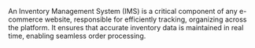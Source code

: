 
An Inventory Management System (IMS) is a critical component of any e-commerce website, responsible for efficiently tracking, organizing across the platform. It ensures that accurate inventory data is maintained in real time, enabling seamless order processing.
